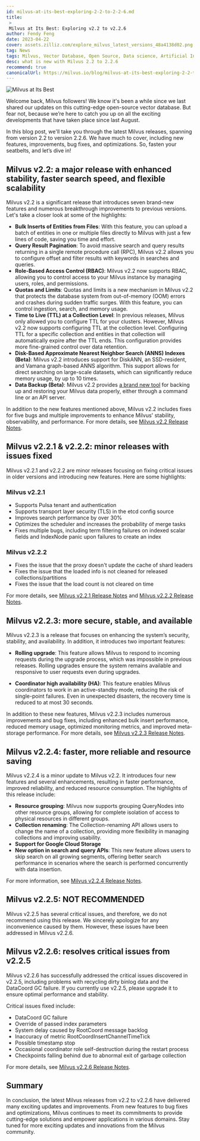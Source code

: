 ```yaml
---
id: milvus-at-its-best-exploring-2-2-to-2-2-6.md
title: 
 > 
 Milvus at Its Best: Exploring v2.2 to v2.2.6
author: Fendy Feng
date: 2023-04-22
cover: assets.zilliz.com/explore_milvus_latest_versions_48a4138d02.png
tag: News
tags: Milvus, Vector Database, Open Source, Data science, Artificial Intelligence, Vector Management
desc: what is new with Milvus 2.2 to 2.2.6
recommend: true
canonicalUrl: https://milvus.io/blog/milvus-at-its-best-exploring-2-2-to-2-2-6.md
---
```


![Milvus at Its Best](https://assets.zilliz.com/exploring_milvus_latest_versions_4fa890533e.png)

Welcome back, Milvus followers! We know it's been a while since we last shared our updates on this cutting-edge open-source vector database. But fear not, because we’re here to catch you up on all the exciting developments that have taken place since last August.

In this blog post, we'll take you through the latest Milvus releases, spanning from version 2.2 to version 2.2.6. We have much to cover, including new features, improvements, bug fixes, and optimizations. So, fasten your seatbelts, and let’s dive in!

## Milvus v2.2: a major release with enhanced stability, faster search speed, and flexible scalability

Milvus v2.2 is a significant release that introduces seven brand-new features and numerous breakthrough improvements to previous versions. Let's take a closer look at some of the highlights:

* **Bulk Inserts of Entities from Files**: With this feature, you can upload a batch of entities in one or multiple files directly to Milvus with just a few lines of code, saving you time and effort.
* **Query Result Pagination**: To avoid massive search and query results returning in a single remote procedure call (RPC), Milvus v2.2 allows you to configure offset and filter results with keywords in searches and queries. 
* **Role-Based Access Control (RBAC)**: Milvus v2.2 now supports RBAC, allowing you to control access to your Milvus instance by managing users, roles, and permissions. 
* **Quotas and Limits**: Quotas and limits is a new mechanism in Milvus v2.2 that protects the database system from out-of-memory (OOM) errors and crashes during sudden traffic surges. With this feature, you can control ingestion, search, and memory usage.
* **Time to Live (TTL) at a Collection Level**: In previous releases, Milvus only allowed you to configure TTL for your clusters. However, Milvus v2.2 now supports configuring TTL at the collection level. Configuring TTL for a specific collection and entities in that collection will automatically expire after the TTL ends. This configuration provides more fine-grained control over data retention.
* **Disk-Based Approximate Nearest Neighbor Search (ANNS) Indexes (Beta)**: Milvus v2.2 introduces support for DiskANN, an SSD-resident, and Vamana graph-based ANNS algorithm. This support allows for direct searching on large-scale datasets, which can significantly reduce memory usage, by up to 10 times.
* **Data Backup (Beta)**: Milvus v2.2 provides [a brand new tool](https://github.com/zilliztech/milvus-backup) for backing up and restoring your Milvus data properly, either through a command line or an API server. 

In addition to the new features mentioned above, Milvus v2.2 includes fixes for five bugs and multiple improvements to enhance Milvus' stability, observability, and performance. For more details, see [Milvus v2.2 Release Notes](https://milvus.io/docs/release_notes.md#v220). 

## Milvus v2.2.1 & v2.2.2: minor releases with issues fixed

Milvus v2.2.1 and v2.2.2 are minor releases focusing on fixing critical issues in older versions and introducing new features. Here are some highlights:

### Milvus v2.2.1

* Supports Pulsa tenant and authentication
* Supports transport layer security (TLS) in the etcd config source
* Improves search performance by over 30%
* Optimizes the scheduler and increases the probability of merge tasks
* Fixes multiple bugs, including term filtering failures on indexed scalar fields and IndexNode panic upon failures to create an index

### Milvus v2.2.2

* Fixes the issue that the proxy doesn't update the cache of shard leaders
* Fixes the issue that the loaded info is not cleaned for released collections/partitions
* Fixes the issue that the load count is not cleared on time

For more details, see [Milvus v2.2.1 Release Notes](https://milvus.io/docs/release_notes.md#v221) and [Milvus v2.2.2 Release Notes](https://milvus.io/docs/release_notes.md#v222). 

## Milvus v2.2.3: more secure, stable, and available 

Milvus v2.2.3 is a release that focuses on enhancing the system’s security, stability, and availability. In addition, it introduces two important features:

* **Rolling upgrade**: This feature allows Milvus to respond to incoming requests during the upgrade process, which was impossible in previous releases. Rolling upgrades ensure the system remains available and responsive to user requests even during upgrades.

* **Coordinator high availability (HA)**: This feature enables Milvus coordinators to work in an active-standby mode, reducing the risk of single-point failures. Even in unexpected disasters, the recovery time is reduced to at most 30 seconds. 

In addition to these new features, Milvus v2.2.3 includes numerous improvements and bug fixes, including enhanced bulk insert performance, reduced memory usage, optimized monitoring metrics, and improved meta-storage performance. For more details, see [Milvus v2.2.3 Release Notes](https://milvus.io/docs/release_notes.md#v223). 

## Milvus v2.2.4: faster, more reliable and resource saving

Milvus v2.2.4 is a minor update to Milvus v2.2. It introduces four new features and several enhancements, resulting in faster performance, improved reliability, and reduced resource consumption. The highlights of this release include:

* **Resource grouping**: Milvus now supports grouping QueryNodes into other resource groups, allowing for complete isolation of access to physical resources in different groups. 
* **Collection renaming**: The Collection-renaming API allows users to change the name of a collection, providing more flexibility in managing collections and improving usability.
* **Support for Google Cloud Storage**
* **New option in search and query APIs**: This new feature allows users to skip search on all growing segments, offering better search performance in scenarios where the search is performed concurrently with data insertion. 

For more information, see [Milvus v2.2.4 Release Notes](https://milvus.io/docs/release_notes.md#v224). 

## Milvus v2.2.5: NOT RECOMMENDED

Milvus v2.2.5 has several critical issues, and therefore, we do not recommend using this release.  We sincerely apologize for any inconvenience caused by them. However, these issues have been addressed in Milvus v2.2.6.

## Milvus v2.2.6: resolves critical issues from v2.2.5 

Milvus v2.2.6 has successfully addressed the critical issues discovered in v2.2.5, including problems with recycling dirty binlog data and the DataCoord GC failure. If you currently use v2.2.5, please upgrade it to ensure optimal performance and stability.

Critical issues fixed include: 

* DataCoord GC failure
* Override of passed index parameters 
* System delay caused by RootCoord message backlog
* Inaccuracy of metric RootCoordInsertChannelTimeTick 
* Possible timestamp stop
* Occasional coordinator role self-destruction during the restart process 
* Checkpoints falling behind due to abnormal exit of garbage collection 

For more details, see [Milvus v2.2.6 Release Notes](https://milvus.io/docs/release_notes.md#v226). 

## Summary 

In conclusion, the latest Milvus releases from v2.2 to v2.2.6 have delivered many exciting updates and improvements. From new features to bug fixes and optimizations, Milvus continues to meet its commitments to provide cutting-edge solutions and empower applications in various domains. Stay tuned for more exciting updates and innovations from the Milvus community. 

